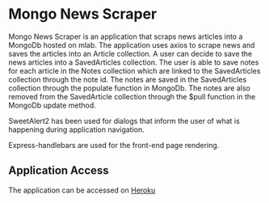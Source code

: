 # Mongo News Scraper

Mongo News Scraper is an application that scraps news articles into a MongoDb hosted on mlab. The application uses axios to scrape news and saves the articles into an Article collection. A user can decide to save the news articles into a SavedArticles collection. The user is able to save notes for each article in the Notes collection which are linked to the SavedArticles collection through the note id. The notes are saved in the SavedArticles collection through the populate function in MongoDb. The notes are also removed from the SavedArticle collection through the $pull function in the MongoDb update method.

SweetAlert2 has been used for dialogs that inform the user of what is happening during application navigation.

Express-handlebars are used for the front-end page rendering.


## Application Access

The application can be accessed on [Heroku](https://stormy-refuge-62380.herokuapp.com/)
